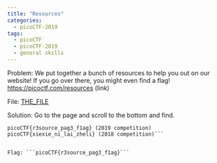```yaml
---
title: "Resources"
categories:
  - picoCTF-2019
tags:
  - picoCTF
  - picoCTF-2019
  - general skills
---
```


Problem: We put together a bunch of resources to help you out on our website! If you go over there, you might even find a flag! https://picoctf.com/resources (link)

File: [THE_FILE](https://github.com/Yorzaren/ctf/raw/master/picoCTF-2019/problem-files/FILENAMEHERE "Download file")

Solution: Go to the page and scroll to the bottom and find. 

```Thanks for reading the resources page! Here's a flag for your time:
picoCTF{r3source_pag3_f1ag} (2019 competition)
picoCTF{xiexie_ni_lai_zheli} (2018 competition)```


Flag: ```picoCTF{r3source_pag3_f1ag}```